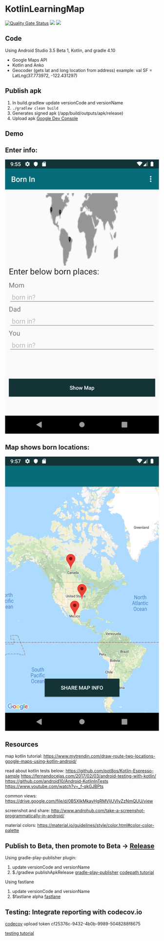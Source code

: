 # KotlinLearningMap
[![Quality Gate Status](https://sonarcloud.io/api/project_badges/measure?project=AndreSand_BornInApp&metric=alert_status)](https://sonarcloud.io/dashboard?id=AndreSand_BornInApp)
![](https://github.com/actions/BornInApp/workflows/.github/workflows/android-master.yml/badge.svg)
![](https://github.com/actions/BornInApp/workflows/android-master/badge.svg)

## Code
Using Android Studio 3.5 Beta 1, Kotlin, and gradle 4.10

- Google Maps API
- Kotlin and Anko
- Geocoder (gets lat and long location from address) example: val SF = LatLng(37.773972, -122.431297)

## Publish apk
1. In build.gradlew update versionCode and versionName
2. ```./gradlew clean build```
3. Generates signed apk (/app/build/outputs/apk/release)
4. Upload apk [Google Dev Console](https://play.google.com/apps/publish/)

## Demo

## Enter info:
<img src='map_form.png' title='Enter info: ' width='' alt='Enter info: ' />

## Map shows born locations:
<img src='map.png' title='Map shows born locations: ' width='' alt='Map shows born locations' />


## Resources
map kotlin tutorial:
https://www.mytrendin.com/draw-route-two-locations-google-maps-using-kotlin-android/

read about kotlin tests below:
https://github.com/pot8os/Kotlin-Espresso-sample
https://fernandocejas.com/2017/02/03/android-testing-with-kotlin/
https://github.com/android10/Android-KotlinInTests
https://www.youtube.com/watch?v=_f-qkGJBPts

common views:
https://drive.google.com/file/d/0B5XIkMkayHgRMVljUVIyZzNmQUU/view

screenshot and share:
http://www.androhub.com/take-a-screenshot-programmatically-in-android/

material colors:
https://material.io/guidelines/style/color.html#color-color-palette

## Publish to Beta, then promote to Beta -> [Release](https://play.google.com/apps/publish/?account=7285672962128655255#ManageReleasesPlace:p=com.bornin.androidapp)
Using gradle-play-publisher plugin:
1. update versionCode and versionName
2. $./gradlew publishApkRelease
[gradle-play-publisher](https://github.com/Triple-T/gradle-play-publisher#google-play-service-account)
[codepath tutorial](https://github.com/codepath/android_guides/wiki/Automating-Publishing-to-the-Play-Store)

Using fastlane
1. update versionCode and versionName
2. $fastlane alpha
[fastlane](https://medium.com/quark-works/how-i-increased-my-productivity-during-deployments-using-fastlane-9e30301f41ed)

## Testing: Integrate reporting with codecov.io
[codecov](https://codecov.io/gh/AndreSand/KotlinLearningMap)
upload token cf25376c-9432-4b0b-9989-5048288f8675

[testing tutorial](http://kuzzle.io/blog/2016/03/tips-to-use-travis-on-an-android-environment)

